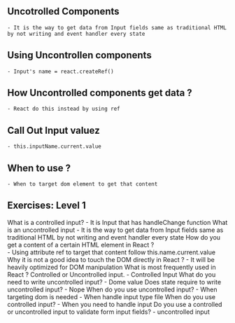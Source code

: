 ## Uncotrolled Components

    - It is the way to get data from Input fields same as traditional HTML by not writing and event handler every state

## Using Uncontrollen components

    - Input's name = react.createRef()

## How Uncontrolled components get data ?

    - React do this instead by using ref

## Call Out Input valuez

    - this.inputName.current.value

## When to use ?

    - When to target dom element to get that content

## Exercises: Level 1
What is a controlled input?
    - It is Input that has handleChange function
What is an uncontrolled input
    - It is the way to get data from Input fields same as traditional HTML by not writing and event handler every state
How do you get a content of a certain HTML element in React ?\
    - Using attribute ref to target that content follow this.name.current.value
Why it is not a good idea to touch the DOM directly in React ?
    - It will be heavily optimized for DOM manipulation
What is most frequently used in React ? Controlled or Uncontrolled input.
    - Controlled Input
What do you need to write uncontrolled input?
    - Dome value
Does state require to write uncontrolled input?
    - Nope
When do you use uncontrolled input?
    - When targeting dom is needed
    - When handle input type file
When do you use controlled input?
    - When you need to handle input
Do you use a controlled or uncontrolled input to validate form input fields?
    - uncontrolled input